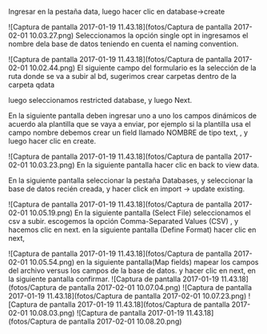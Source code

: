
Ingresar en la pestaña data, luego hacer clic en database->create

![Captura de pantalla 2017-01-19 11.43.18](fotos/Captura de pantalla 2017-02-01 10.03.27.png)
Seleccionamos la opción single opt in ingresamos el nombre dela base de datos teniendo en cuenta el naming convention.


![Captura de pantalla 2017-01-19 11.43.18](fotos/Captura de pantalla 2017-02-01 10.02.44.png)
El siguiente campo del formulario es la selección de la ruta donde se va a subir al bd,  sugerimos crear carpetas dentro de la carpeta qdata  

luego seleccionamos restricted database, y luego Next.

En la siguiente pantalla deben ingresar uno a uno los campos dinámicos de acuerdo ala plantilla que se vaya a enviar, por ejemplo si la plantilla usa el campo nombre debemos crear un field llamado NOMBRE  de tipo text, , y luego hacer clic en create.

![Captura de pantalla 2017-01-19 11.43.18](fotos/Captura de pantalla 2017-02-01 10.03.23.png)
En la siguiente pantalla hacer clic en back to view data.

En la siguiente pantalla  seleccionar la pestaña Databases, y seleccionar la base de datos recién creada,  y hacer click en  import -> update existing.

![Captura de pantalla 2017-01-19 11.43.18](fotos/Captura de pantalla 2017-02-01 10.05.19.png)
En la siguiente pantalla (Select File) seleccionamos el csv a subir. escogemos la opción Comma-Separated Values (CSV) ,  y hacemos clic en next. 
en la siguiente pantalla (Define Format) hacer clic en next, 

![Captura de pantalla 2017-01-19 11.43.18](fotos/Captura de pantalla 2017-02-01 10.05.54.png)
en la siguiente pantalla(Map fields) mapear los campos del archivo versus los campos de la base de datos. y hacer clic en next, en la siguiente pantalla confirmar.
![Captura de pantalla 2017-01-19 11.43.18](fotos/Captura de pantalla 2017-02-01 10.07.04.png)
![Captura de pantalla 2017-01-19 11.43.18](fotos/Captura de pantalla 2017-02-01 10.07.23.png)
![Captura de pantalla 2017-01-19 11.43.18](fotos/Captura de pantalla 2017-02-01 10.08.03.png)
![Captura de pantalla 2017-01-19 11.43.18](fotos/Captura de pantalla 2017-02-01 10.08.20.png)
